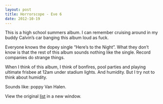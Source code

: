 ```yaml
---
layout: post
title: Horrorscope - Eve 6
date: 2012-10-19
---
```


This is a high school summers album. I can remember cruising around in
my buddy Calvin’s car banging this album loud as fuck.

Everyone knows the dopey single “Here’s to the Night”. What they don’t
know is that the rest of this album sounds nothing like the single.
Record companies do strange things.

When I think of this album, I think of bonfires, pool parties and
playing ultimate frisbee at 12am under stadium lights. And humidity. But
I try not to think about humidity.

Sounds like: poppy Van Halen.

View the original
[list](https://docs.google.com/spreadsheet/pub?key=0ArDppihwaWa6dFdaeV9pOXNTeERqbWVFTFp5bWFuNmc&output=html) in a
new window.
